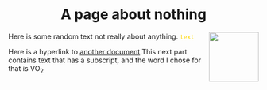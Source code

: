   <h1 align="center">A page about nothing</h1>
  Here is some random text not really about anything. <code style="color : gold">text</code>

  <img align="right" width="100" height="100" src="https://hatrabbits.com/wp-content/uploads/2017/01/random.jpg">

Here is a hyperlink to [another document](readme.md).This next part contains text that has a subscript, and the word I chose for that is VO<sub>2</sub>
